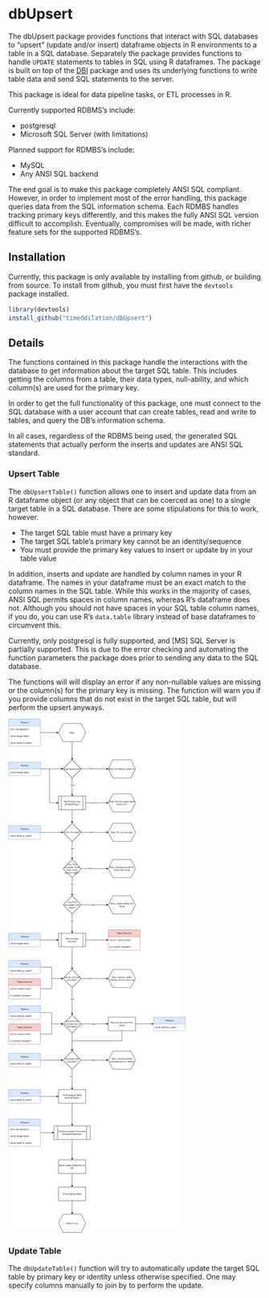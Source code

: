 
# dbUpsert

The dbUpsert package provides functions that interact with SQL databases
to “upsert” (update and/or insert) dataframe objects in R environments
to a table in a SQL database. Separately the package provides functions
to handle `UPDATE` statements to tables in SQL using R dataframes. The
package is built on top of the [DBI](https://github.com/r-dbi/DBI)
package and uses its underlying functions to write table data and send
SQL statements to the server.

This package is ideal for data pipeline tasks, or ETL processes in R.

Currently supported RDBMS’s include:

-   postgresql
-   Microsoft SQL Server (with limitations)

Planned support for RDMBS’s include:

-   MySQL
-   Any ANSI SQL backend

The end goal is to make this package completely ANSI SQL compliant.
However, in order to implement most of the error handling, this package
queries data from the SQL information schema. Each RDMBS handles
tracking primary keys differently, and this makes the fully ANSI SQL
version difficult to accomplish. Eventually, compromises will be made,
with richer feature sets for the supported RDBMS’s.

## Installation

Currently, this package is only available by installing from github, or
building from source. To install from github, you must first have the
`devtools` package installed.

``` r
library(devtools)
install_github("timeddilation/dbUpsert")
```

## Details

The functions contained in this package handle the interactions with the
database to get information about the target SQL table. This includes
getting the columns from a table, their data types, null-ability, and
which column(s) are used for the primary key.

In order to get the full functionality of this package, one must connect
to the SQL database with a user account that can create tables, read and
write to tables, and query the DB’s information schema.

In all cases, regardless of the RDBMS being used, the generated SQL
statements that actually perform the inserts and updates are ANSI SQL
standard.

### Upsert Table

The `dbUpsertTable()` function allows one to insert and update data from
an R dataframe object (or any object that can be coerced as one) to a
single target table in a SQL database. There are some stipulations for
this to work, however.

-   The target SQL table must have a primary key
-   The target SQL table’s primary key cannot be an identity/sequence
-   You must provide the primary key values to insert or update by in
    your table value

In addition, inserts and update are handled by column names in your R
dataframe. The names in your dataframe must be an exact match to the
column names in the SQL table. While this works in the majority of
cases, ANSI SQL permits spaces in column names, whereas R’s dataframe
does not. Although you should not have spaces in your SQL table column
names, if you do, you can use R’s `data.table` library instead of base
dataframes to circumvent this.

Currently, only postgresql is fully supported, and \[MS\] SQL Server is
partially supported. This is due to the error checking and automating
the function parameters the package does prior to sending any data to
the SQL database.

The functions will will display an error if any non-nullable values are
missing or the column(s) for the primary key is missing. The function
will warn you if you provide columns that do not exist in the target SQL
table, but will perform the upsert anyways.

![](images/dbUpsertTable_workflow.png)

### Update Table

The `dbUpdateTable()` function will try to automatically update the
target SQL table by primary key or identity unless otherwise specified.
One may specify columns manually to join by to perform the update.
